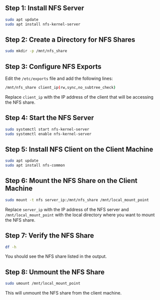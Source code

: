 ## Step 1: Install NFS Server

```bash
sudo apt update
sudo apt install nfs-kernel-server
```

## Step 2: Create a Directory for NFS Shares

```bash
sudo mkdir -p /mnt/nfs_share
```

## Step 3: Configure NFS Exports

Edit the `/etc/exports` file and add the following lines:

```bash
/mnt/nfs_share client_ip(rw,sync,no_subtree_check)
```

Replace `client_ip` with the IP address of the client that will be accessing the NFS share.

## Step 4: Start the NFS Server

```bash
sudo systemctl start nfs-kernel-server
sudo systemctl enable nfs-kernel-server
```

## Step 5: Install NFS Client on the Client Machine

```bash
sudo apt update
sudo apt install nfs-common
```

## Step 6: Mount the NFS Share on the Client Machine

```bash
sudo mount -t nfs server_ip:/mnt/nfs_share /mnt/local_mount_point
```

Replace `server_ip` with the IP address of the NFS server and `/mnt/local_mount_point` with the local directory where you want to mount the NFS share.

## Step 7: Verify the NFS Share

```bash
df -h
```

You should see the NFS share listed in the output.

## Step 8: Unmount the NFS Share

```bash
sudo umount /mnt/local_mount_point
```

This will unmount the NFS share from the client machine.

